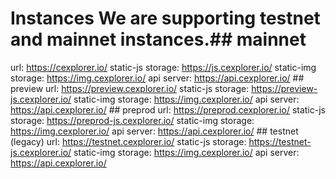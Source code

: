 # Instances We are supporting testnet and mainnet instances.## mainnet
url: https://cexplorer.io/
static-js storage: https://js.cexplorer.io/
static-img storage: https://img.cexplorer.io/
api server: https://api.cexplorer.io/ ## preview
url: https://preview.cexplorer.io/
static-js storage: https://preview-js.cexplorer.io/
static-img storage: https://img.cexplorer.io/
api server: https://api.cexplorer.io/ ## preprod
url: https://preprod.cexplorer.io/
static-js storage: https://preprod-js.cexplorer.io/
static-img storage: https://img.cexplorer.io/
api server: https://api.cexplorer.io/ ## testnet (legacy)
url: https://testnet.cexplorer.io/
static-js storage: https://testnet-js.cexplorer.io/
static-img storage: https://img.cexplorer.io/
api server: https://api.cexplorer.io/
